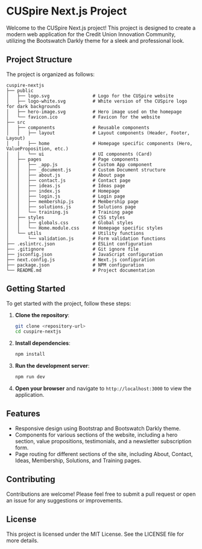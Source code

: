 # CUSpire Next.js Project

Welcome to the CUSpire Next.js project! This project is designed to create a modern web application for the Credit Union Innovation Community, utilizing the Bootswatch Darkly theme for a sleek and professional look.

## Project Structure

The project is organized as follows:

```
cuspire-nextjs
├── public
│   ├── logo.svg                # Logo for the CUSpire website
│   ├── logo-white.svg          # White version of the CUSpire logo for dark backgrounds
│   ├── hero-image.svg          # Hero image used on the homepage
│   └── favicon.ico             # Favicon for the website
├── src
│   ├── components              # Reusable components
│   │   ├── layout              # Layout components (Header, Footer, Layout)
│   │   ├── home                # Homepage specific components (Hero, ValueProposition, etc.)
│   │   └── ui                  # UI components (Card)
│   ├── pages                   # Page components
│   │   ├── _app.js             # Custom App component
│   │   ├── _document.js        # Custom Document structure
│   │   ├── about.js            # About page
│   │   ├── contact.js          # Contact page
│   │   ├── ideas.js            # Ideas page
│   │   ├── index.js            # Homepage
│   │   ├── login.js            # Login page
│   │   ├── membership.js       # Membership page
│   │   ├── solutions.js        # Solutions page
│   │   └── training.js         # Training page
│   ├── styles                  # CSS styles
│   │   ├── globals.css         # Global styles
│   │   └── Home.module.css     # Homepage specific styles
│   └── utils                   # Utility functions
│       └── validation.js       # Form validation functions
├── .eslintrc.json              # ESLint configuration
├── .gitignore                  # Git ignore file
├── jsconfig.json               # JavaScript configuration
├── next.config.js              # Next.js configuration
├── package.json                # NPM configuration
└── README.md                   # Project documentation
```

## Getting Started

To get started with the project, follow these steps:

1. **Clone the repository**:
   ```bash
   git clone <repository-url>
   cd cuspire-nextjs
   ```

2. **Install dependencies**:
   ```bash
   npm install
   ```

3. **Run the development server**:
   ```bash
   npm run dev
   ```

4. **Open your browser** and navigate to `http://localhost:3000` to view the application.

## Features

- Responsive design using Bootstrap and Bootswatch Darkly theme.
- Components for various sections of the website, including a hero section, value propositions, testimonials, and a newsletter subscription form.
- Page routing for different sections of the site, including About, Contact, Ideas, Membership, Solutions, and Training pages.

## Contributing

Contributions are welcome! Please feel free to submit a pull request or open an issue for any suggestions or improvements.

## License

This project is licensed under the MIT License. See the LICENSE file for more details.